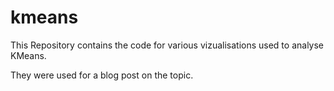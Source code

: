 # kmeans
This Repository contains the code for various vizualisations used to analyse KMeans.

They were used for a blog post on the topic.


